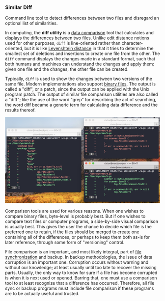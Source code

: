 ### Similar Diff

Command line tool to detect differences between two files and disregard an optional list of similarities.

In computing, the **diff utility** is a [data comparison](https://en.wikipedia.org/wiki/File_comparison) tool that calculates and displays the differences between two files. Unlike [edit distance](https://en.wikipedia.org/wiki/Edit_distance) notions used for other purposes, `diff` is line-oriented rather than character-oriented, but it is like [Levenshtein distance](https://en.wikipedia.org/wiki/Levenshtein_distance) in that it tries to determine the smallest set of deletions and insertions to create one file from the other. The `diff` command displays the changes made in a standard format, such that both humans and machines can understand the changes and apply them: given one file and the changes, the other file can be created.

Typically, `diff` is used to show the changes between two versions of the same file. Modern implementations also support [binary files](https://en.wikipedia.org/wiki/Binary_file). The output is called a "diff", or a patch, since the output can be applied with the Unix program patch. The output of similar file comparison utilities are also called a "diff"; like the use of the word "grep" for describing the act of searching, the word diff became a generic term for calculating data difference and the results thereof.

![screenshot](screenshot.png)

Comparison tools are used for various reasons. When one wishes to compare binary files, byte-level is probably best. But if one wishes to compare text files or computer programs, a side-by-side visual comparison is usually best. This gives the user the chance to decide which file is the preferred one to retain, if the files should be merged to create one containing all of the differences, or perhaps to keep them both as-is for later reference, through some form of "versioning" control.

File comparison is an important, and most likely integral, part of [file synchronization](https://en.wikipedia.org/wiki/File_synchronization) and backup. In backup methodologies, the issue of data corruption is an important one. Corruption occurs without warning and without our knowledge; at least usually until too late to recover the missing parts. Usually, the only way to know for sure if a file has become corrupted is when it is next used or opened. Barring that, one must use a comparison tool to at least recognize that a difference has occurred. Therefore, all file sync or backup programs must include file comparison if these programs are to be actually useful and trusted.
